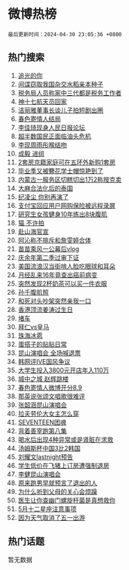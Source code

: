# 微博热榜

`最后更新时间：2024-04-30 23:05:36 +0800`

## 热门搜索

1. [追光的你](https://m.weibo.cn/search?containerid=100103type%3D1%26t%3D10%26q%3D%23%E8%BF%BD%E5%85%89%E7%9A%84%E4%BD%A0%23&stream_entry_id=51&isnewpage=1&extparam=seat%3D1%26filter_type%3Drealtimehot%26stream_entry_id%3D51%26c_type%3D51%26q%3D%2523%25E8%25BF%25BD%25E5%2585%2589%25E7%259A%2584%25E4%25BD%25A0%2523%26dgr%3D0%26cate%3D10103%26pos%3D0%26display_time%3D1714489535%26pre_seqid%3D17144895350120425311)
1. [间谍窃取我国杂交水稻亲本种子](https://m.weibo.cn/search?containerid=100103type%3D1%26t%3D10%26q%3D%23%E9%97%B4%E8%B0%8D%E7%AA%83%E5%8F%96%E6%88%91%E5%9B%BD%E6%9D%82%E4%BA%A4%E6%B0%B4%E7%A8%BB%E4%BA%B2%E6%9C%AC%E7%A7%8D%E5%AD%90%23&stream_entry_id=31&isnewpage=1&extparam=seat%3D1%26stream_entry_id%3D31%26pos%3D0%26realpos%3D1%26dgr%3D0%26flag%3D1%26filter_type%3Drealtimehot%26band_rank%3D1%26c_type%3D31%26q%3D%2523%25E9%2597%25B4%25E8%25B0%258D%25E7%25AA%2583%25E5%258F%2596%25E6%2588%2591%25E5%259B%25BD%25E6%259D%2582%25E4%25BA%25A4%25E6%25B0%25B4%25E7%25A8%25BB%25E4%25BA%25B2%25E6%259C%25AC%25E7%25A7%258D%25E5%25AD%2590%2523%26cate%3D5001%26lcate%3D5001%26display_time%3D1714489535%26pre_seqid%3D17144895350120425311)
1. [税务局人员称家中三代都是税务工作者](https://m.weibo.cn/search?containerid=100103type%3D1%26t%3D10%26q%3D%23%E7%A8%8E%E5%8A%A1%E5%B1%80%E4%BA%BA%E5%91%98%E7%A7%B0%E5%AE%B6%E4%B8%AD%E4%B8%89%E4%BB%A3%E9%83%BD%E6%98%AF%E7%A8%8E%E5%8A%A1%E5%B7%A5%E4%BD%9C%E8%80%85%23&stream_entry_id=31&isnewpage=1&extparam=seat%3D1%26stream_entry_id%3D31%26pos%3D1%26realpos%3D2%26dgr%3D0%26flag%3D1%26filter_type%3Drealtimehot%26band_rank%3D2%26c_type%3D31%26q%3D%2523%25E7%25A8%258E%25E5%258A%25A1%25E5%25B1%2580%25E4%25BA%25BA%25E5%2591%2598%25E7%25A7%25B0%25E5%25AE%25B6%25E4%25B8%25AD%25E4%25B8%2589%25E4%25BB%25A3%25E9%2583%25BD%25E6%2598%25AF%25E7%25A8%258E%25E5%258A%25A1%25E5%25B7%25A5%25E4%25BD%259C%25E8%2580%2585%2523%26cate%3D5001%26lcate%3D5001%26display_time%3D1714489535%26pre_seqid%3D17144895350120425311)
1. [神十七航天员回家](https://m.weibo.cn/search?containerid=100103type%3D1%26t%3D10%26q%3D%23%E7%A5%9E%E5%8D%81%E4%B8%83%E8%88%AA%E5%A4%A9%E5%91%98%E5%9B%9E%E5%AE%B6%23&stream_entry_id=31&isnewpage=1&extparam=seat%3D1%26stream_entry_id%3D31%26pos%3D2%26realpos%3D3%26dgr%3D0%26flag%3D1%26filter_type%3Drealtimehot%26band_rank%3D3%26c_type%3D31%26q%3D%2523%25E7%25A5%259E%25E5%258D%2581%25E4%25B8%2583%25E8%2588%25AA%25E5%25A4%25A9%25E5%2591%2598%25E5%259B%259E%25E5%25AE%25B6%2523%26cate%3D5001%26lcate%3D5001%26display_time%3D1714489535%26pre_seqid%3D17144895350120425311)
1. [洁丽雅董事长谈儿子拍短剧出圈](https://m.weibo.cn/search?containerid=100103type%3D1%26t%3D10%26q%3D%23%E6%B4%81%E4%B8%BD%E9%9B%85%E8%91%A3%E4%BA%8B%E9%95%BF%E8%B0%88%E5%84%BF%E5%AD%90%E6%8B%8D%E7%9F%AD%E5%89%A7%E5%87%BA%E5%9C%88%23&stream_entry_id=31&isnewpage=1&extparam=seat%3D1%26stream_entry_id%3D31%26pos%3D3%26realpos%3D4%26dgr%3D0%26flag%3D1%26filter_type%3Drealtimehot%26band_rank%3D4%26c_type%3D31%26q%3D%2523%25E6%25B4%2581%25E4%25B8%25BD%25E9%259B%2585%25E8%2591%25A3%25E4%25BA%258B%25E9%2595%25BF%25E8%25B0%2588%25E5%2584%25BF%25E5%25AD%2590%25E6%258B%258D%25E7%259F%25AD%25E5%2589%25A7%25E5%2587%25BA%25E5%259C%2588%2523%26cate%3D5001%26lcate%3D5001%26display_time%3D1714489535%26pre_seqid%3D17144895350120425311)
1. [春色寄情人结局](https://m.weibo.cn/search?containerid=100103type%3D1%26t%3D10%26q%3D%E6%98%A5%E8%89%B2%E5%AF%84%E6%83%85%E4%BA%BA%E7%BB%93%E5%B1%80&stream_entry_id=31&isnewpage=1&extparam=seat%3D1%26stream_entry_id%3D31%26pos%3D4%26realpos%3D5%26dgr%3D0%26flag%3D2%26filter_type%3Drealtimehot%26band_rank%3D5%26c_type%3D31%26q%3D%25E6%2598%25A5%25E8%2589%25B2%25E5%25AF%2584%25E6%2583%2585%25E4%25BA%25BA%25E7%25BB%2593%25E5%25B1%2580%26cate%3D5001%26lcate%3D5001%26display_time%3D1714489535%26pre_seqid%3D17144895350120425311)
1. [李佳琦现身人民日报论坛](https://m.weibo.cn/search?containerid=100103type%3D1%26t%3D10%26q%3D%23%E6%9D%8E%E4%BD%B3%E7%90%A6%E7%8E%B0%E8%BA%AB%E4%BA%BA%E6%B0%91%E6%97%A5%E6%8A%A5%E8%AE%BA%E5%9D%9B%23&stream_entry_id=31&isnewpage=1&extparam=seat%3D1%26stream_entry_id%3D31%26pos%3D5%26realpos%3D6%26dgr%3D0%26flag%3D1%26filter_type%3Drealtimehot%26band_rank%3D6%26c_type%3D31%26q%3D%2523%25E6%259D%258E%25E4%25BD%25B3%25E7%2590%25A6%25E7%258E%25B0%25E8%25BA%25AB%25E4%25BA%25BA%25E6%25B0%2591%25E6%2597%25A5%25E6%258A%25A5%25E8%25AE%25BA%25E5%259D%259B%2523%26cate%3D5001%26lcate%3D5001%26display_time%3D1714489535%26pre_seqid%3D17144895350120425311)
1. [超半数国民正面临油头危机](https://m.weibo.cn/search?containerid=100103type%3D1%26t%3D10%26q%3D%23%E8%B6%85%E5%8D%8A%E6%95%B0%E5%9B%BD%E6%B0%91%E6%AD%A3%E9%9D%A2%E4%B8%B4%E6%B2%B9%E5%A4%B4%E5%8D%B1%E6%9C%BA%23&stream_entry_id=31&isnewpage=1&extparam=seat%3D1%26stream_entry_id%3D31%26pos%3D6%26q%3D%2523%25E8%25B6%2585%25E5%258D%258A%25E6%2595%25B0%25E5%259B%25BD%25E6%25B0%2591%25E6%25AD%25A3%25E9%259D%25A2%25E4%25B8%25B4%25E6%25B2%25B9%25E5%25A4%25B4%25E5%258D%25B1%25E6%259C%25BA%2523%26dgr%3D0%26adid%3D234692%26filter_type%3Drealtimehot%26band_rank%3D7%26c_type%3D31%26is_ad_pos%3D1%26topic_ad%3D1%26cate%3D5001%26lcate%3D5001%26display_time%3D1714489535%26pre_seqid%3D17144895350120425311)
1. [李现周雨彤喉结吻](https://m.weibo.cn/search?containerid=100103type%3D1%26t%3D10%26q%3D%23%E6%9D%8E%E7%8E%B0%E5%91%A8%E9%9B%A8%E5%BD%A4%E5%96%89%E7%BB%93%E5%90%BB%23&stream_entry_id=31&isnewpage=1&extparam=seat%3D1%26stream_entry_id%3D31%26pos%3D7%26realpos%3D7%26dgr%3D0%26flag%3D0%26filter_type%3Drealtimehot%26band_rank%3D7%26c_type%3D31%26q%3D%2523%25E6%259D%258E%25E7%258E%25B0%25E5%2591%25A8%25E9%259B%25A8%25E5%25BD%25A4%25E5%2596%2589%25E7%25BB%2593%25E5%2590%25BB%2523%26cate%3D5001%26lcate%3D5001%26display_time%3D1714489535%26pre_seqid%3D17144895350120425311)
1. [成毅 进组](https://m.weibo.cn/search?containerid=100103type%3D1%26t%3D10%26q%3D%E6%88%90%E6%AF%85+%E8%BF%9B%E7%BB%84&stream_entry_id=31&isnewpage=1&extparam=seat%3D1%26stream_entry_id%3D31%26pos%3D8%26realpos%3D8%26dgr%3D0%26flag%3D0%26filter_type%3Drealtimehot%26band_rank%3D8%26c_type%3D31%26q%3D%25E6%2588%2590%25E6%25AF%2585%2520%25E8%25BF%259B%25E7%25BB%2584%26cate%3D5001%26lcate%3D5001%26display_time%3D1714489535%26pre_seqid%3D17144895350120425311)
1. [2套房京籍家庭可在五环外新购1套房](https://m.weibo.cn/search?containerid=100103type%3D1%26t%3D10%26q%3D%232%E5%A5%97%E6%88%BF%E4%BA%AC%E7%B1%8D%E5%AE%B6%E5%BA%AD%E5%8F%AF%E5%9C%A8%E4%BA%94%E7%8E%AF%E5%A4%96%E6%96%B0%E8%B4%AD1%E5%A5%97%E6%88%BF%23&stream_entry_id=31&isnewpage=1&extparam=seat%3D1%26stream_entry_id%3D31%26pos%3D9%26realpos%3D9%26dgr%3D0%26flag%3D0%26filter_type%3Drealtimehot%26band_rank%3D9%26c_type%3D31%26q%3D%25232%25E5%25A5%2597%25E6%2588%25BF%25E4%25BA%25AC%25E7%25B1%258D%25E5%25AE%25B6%25E5%25BA%25AD%25E5%258F%25AF%25E5%259C%25A8%25E4%25BA%2594%25E7%258E%25AF%25E5%25A4%2596%25E6%2596%25B0%25E8%25B4%25AD1%25E5%25A5%2597%25E6%2588%25BF%2523%26cate%3D5001%26lcate%3D5001%26display_time%3D1714489535%26pre_seqid%3D17144895350120425311)
1. [毕业季又被簪花学士帽惊艳到了](https://m.weibo.cn/search?containerid=100103type%3D1%26t%3D10%26q%3D%23%E6%AF%95%E4%B8%9A%E5%AD%A3%E5%8F%88%E8%A2%AB%E7%B0%AA%E8%8A%B1%E5%AD%A6%E5%A3%AB%E5%B8%BD%E6%83%8A%E8%89%B3%E5%88%B0%E4%BA%86%23&stream_entry_id=31&isnewpage=1&extparam=seat%3D1%26stream_entry_id%3D31%26pos%3D10%26realpos%3D10%26dgr%3D0%26flag%3D32768%26filter_type%3Drealtimehot%26band_rank%3D10%26c_type%3D31%26q%3D%2523%25E6%25AF%2595%25E4%25B8%259A%25E5%25AD%25A3%25E5%258F%2588%25E8%25A2%25AB%25E7%25B0%25AA%25E8%258A%25B1%25E5%25AD%25A6%25E5%25A3%25AB%25E5%25B8%25BD%25E6%2583%258A%25E8%2589%25B3%25E5%2588%25B0%25E4%25BA%2586%2523%26cate%3D5001%26lcate%3D5001%26display_time%3D1714489535%26pre_seqid%3D17144895350120425311)
1. [内蒙古一服务区切糕切出1万2称按克卖](https://m.weibo.cn/search?containerid=100103type%3D1%26t%3D10%26q%3D%23%E5%86%85%E8%92%99%E5%8F%A4%E4%B8%80%E6%9C%8D%E5%8A%A1%E5%8C%BA%E5%88%87%E7%B3%95%E5%88%87%E5%87%BA1%E4%B8%872%E7%A7%B0%E6%8C%89%E5%85%8B%E5%8D%96%23&stream_entry_id=31&isnewpage=1&extparam=seat%3D1%26stream_entry_id%3D31%26pos%3D11%26realpos%3D11%26dgr%3D0%26flag%3D0%26filter_type%3Drealtimehot%26band_rank%3D11%26c_type%3D31%26q%3D%2523%25E5%2586%2585%25E8%2592%2599%25E5%258F%25A4%25E4%25B8%2580%25E6%259C%258D%25E5%258A%25A1%25E5%258C%25BA%25E5%2588%2587%25E7%25B3%2595%25E5%2588%2587%25E5%2587%25BA1%25E4%25B8%25872%25E7%25A7%25B0%25E6%258C%2589%25E5%2585%258B%25E5%258D%2596%2523%26cate%3D5001%26lcate%3D5001%26display_time%3D1714489535%26pre_seqid%3D17144895350120425311)
1. [大麻合法化后的泰国](https://m.weibo.cn/search?containerid=100103type%3D1%26t%3D10%26q%3D%23%E5%A4%A7%E9%BA%BB%E5%90%88%E6%B3%95%E5%8C%96%E5%90%8E%E7%9A%84%E6%B3%B0%E5%9B%BD%23&stream_entry_id=31&isnewpage=1&extparam=seat%3D1%26stream_entry_id%3D31%26pos%3D12%26realpos%3D12%26dgr%3D0%26flag%3D2%26filter_type%3Drealtimehot%26band_rank%3D12%26c_type%3D31%26q%3D%2523%25E5%25A4%25A7%25E9%25BA%25BB%25E5%2590%2588%25E6%25B3%2595%25E5%258C%2596%25E5%2590%258E%25E7%259A%2584%25E6%25B3%25B0%25E5%259B%25BD%2523%26cate%3D5001%26lcate%3D5001%26display_time%3D1714489535%26pre_seqid%3D17144895350120425311)
1. [纪凌尘 你别再演了](https://m.weibo.cn/search?containerid=100103type%3D1%26t%3D10%26q%3D%E7%BA%AA%E5%87%8C%E5%B0%98+%E4%BD%A0%E5%88%AB%E5%86%8D%E6%BC%94%E4%BA%86&stream_entry_id=31&isnewpage=1&extparam=seat%3D1%26stream_entry_id%3D31%26pos%3D13%26realpos%3D13%26dgr%3D0%26flag%3D1%26filter_type%3Drealtimehot%26band_rank%3D13%26c_type%3D31%26q%3D%25E7%25BA%25AA%25E5%2587%258C%25E5%25B0%2598%2520%25E4%25BD%25A0%25E5%2588%25AB%25E5%2586%258D%25E6%25BC%2594%25E4%25BA%2586%26cate%3D5001%26lcate%3D5001%26display_time%3D1714489535%26pre_seqid%3D17144895350120425311)
1. [支付宝回应用户网购保险被远程录屏](https://m.weibo.cn/search?containerid=100103type%3D1%26t%3D10%26q%3D%23%E6%94%AF%E4%BB%98%E5%AE%9D%E5%9B%9E%E5%BA%94%E7%94%A8%E6%88%B7%E7%BD%91%E8%B4%AD%E4%BF%9D%E9%99%A9%E8%A2%AB%E8%BF%9C%E7%A8%8B%E5%BD%95%E5%B1%8F%23&stream_entry_id=31&isnewpage=1&extparam=seat%3D1%26stream_entry_id%3D31%26pos%3D14%26realpos%3D14%26dgr%3D0%26flag%3D0%26filter_type%3Drealtimehot%26band_rank%3D14%26c_type%3D31%26q%3D%2523%25E6%2594%25AF%25E4%25BB%2598%25E5%25AE%259D%25E5%259B%259E%25E5%25BA%2594%25E7%2594%25A8%25E6%2588%25B7%25E7%25BD%2591%25E8%25B4%25AD%25E4%25BF%259D%25E9%2599%25A9%25E8%25A2%25AB%25E8%25BF%259C%25E7%25A8%258B%25E5%25BD%2595%25E5%25B1%258F%2523%26cate%3D5001%26lcate%3D5001%26display_time%3D1714489535%26pre_seqid%3D17144895350120425311)
1. [研究生女孩健身10年练出8块腹肌](https://m.weibo.cn/search?containerid=100103type%3D1%26t%3D10%26q%3D%23%E7%A0%94%E7%A9%B6%E7%94%9F%E5%A5%B3%E5%AD%A9%E5%81%A5%E8%BA%AB10%E5%B9%B4%E7%BB%83%E5%87%BA8%E5%9D%97%E8%85%B9%E8%82%8C%23&stream_entry_id=31&isnewpage=1&extparam=seat%3D1%26stream_entry_id%3D31%26pos%3D15%26realpos%3D15%26dgr%3D0%26flag%3D0%26filter_type%3Drealtimehot%26band_rank%3D15%26c_type%3D31%26q%3D%2523%25E7%25A0%2594%25E7%25A9%25B6%25E7%2594%259F%25E5%25A5%25B3%25E5%25AD%25A9%25E5%2581%25A5%25E8%25BA%25AB10%25E5%25B9%25B4%25E7%25BB%2583%25E5%2587%25BA8%25E5%259D%2597%25E8%2585%25B9%25E8%2582%258C%2523%26cate%3D5001%26lcate%3D5001%26display_time%3D1714489535%26pre_seqid%3D17144895350120425311)
1. [猫 不许拍](https://m.weibo.cn/search?containerid=100103type%3D1%26t%3D10%26q%3D%E7%8C%AB+%E4%B8%8D%E8%AE%B8%E6%8B%8D&stream_entry_id=31&isnewpage=1&extparam=seat%3D1%26stream_entry_id%3D31%26pos%3D16%26realpos%3D16%26dgr%3D0%26flag%3D1%26filter_type%3Drealtimehot%26band_rank%3D16%26c_type%3D31%26q%3D%25E7%258C%25AB%2520%25E4%25B8%258D%25E8%25AE%25B8%25E6%258B%258D%26cate%3D5001%26lcate%3D5001%26display_time%3D1714489535%26pre_seqid%3D17144895350120425311)
1. [赴山海官宣](https://m.weibo.cn/search?containerid=100103type%3D1%26t%3D10%26q%3D%E8%B5%B4%E5%B1%B1%E6%B5%B7%E5%AE%98%E5%AE%A3&stream_entry_id=31&isnewpage=1&extparam=seat%3D1%26stream_entry_id%3D31%26pos%3D17%26realpos%3D17%26dgr%3D0%26flag%3D0%26filter_type%3Drealtimehot%26band_rank%3D17%26c_type%3D31%26q%3D%25E8%25B5%25B4%25E5%25B1%25B1%25E6%25B5%25B7%25E5%25AE%2598%25E5%25AE%25A3%26cate%3D5001%26lcate%3D5001%26display_time%3D1714489535%26pre_seqid%3D17144895350120425311)
1. [阿沁称不排斥和詹雯婷合体](https://m.weibo.cn/search?containerid=100103type%3D1%26t%3D10%26q%3D%23%E9%98%BF%E6%B2%81%E7%A7%B0%E4%B8%8D%E6%8E%92%E6%96%A5%E5%92%8C%E8%A9%B9%E9%9B%AF%E5%A9%B7%E5%90%88%E4%BD%93%23&stream_entry_id=31&isnewpage=1&extparam=seat%3D1%26stream_entry_id%3D31%26pos%3D18%26realpos%3D18%26dgr%3D0%26flag%3D1%26filter_type%3Drealtimehot%26band_rank%3D18%26c_type%3D31%26q%3D%2523%25E9%2598%25BF%25E6%25B2%2581%25E7%25A7%25B0%25E4%25B8%258D%25E6%258E%2592%25E6%2596%25A5%25E5%2592%258C%25E8%25A9%25B9%25E9%259B%25AF%25E5%25A9%25B7%25E5%2590%2588%25E4%25BD%2593%2523%26cate%3D5001%26lcate%3D5001%26display_time%3D1714489535%26pre_seqid%3D17144895350120425311)
1. [苗苗乘风一公幕后vlog](https://m.weibo.cn/search?containerid=100103type%3D1%26t%3D10%26q%3D%E8%8B%97%E8%8B%97%E4%B9%98%E9%A3%8E%E4%B8%80%E5%85%AC%E5%B9%95%E5%90%8Evlog&stream_entry_id=31&isnewpage=1&extparam=seat%3D1%26stream_entry_id%3D31%26pos%3D19%26realpos%3D19%26dgr%3D0%26flag%3D0%26filter_type%3Drealtimehot%26band_rank%3D19%26c_type%3D31%26q%3D%25E8%258B%2597%25E8%258B%2597%25E4%25B9%2598%25E9%25A3%258E%25E4%25B8%2580%25E5%2585%25AC%25E5%25B9%2595%25E5%2590%258Evlog%26cate%3D5001%26lcate%3D5001%26display_time%3D1714489535%26pre_seqid%3D17144895350120425311)
1. [庆余年第二季过审下证](https://m.weibo.cn/search?containerid=100103type%3D1%26t%3D10%26q%3D%23%E5%BA%86%E4%BD%99%E5%B9%B4%E7%AC%AC%E4%BA%8C%E5%AD%A3%E8%BF%87%E5%AE%A1%E4%B8%8B%E8%AF%81%23&stream_entry_id=31&isnewpage=1&extparam=seat%3D1%26stream_entry_id%3D31%26pos%3D20%26realpos%3D20%26dgr%3D0%26flag%3D0%26filter_type%3Drealtimehot%26band_rank%3D20%26c_type%3D31%26q%3D%2523%25E5%25BA%2586%25E4%25BD%2599%25E5%25B9%25B4%25E7%25AC%25AC%25E4%25BA%258C%25E5%25AD%25A3%25E8%25BF%2587%25E5%25AE%25A1%25E4%25B8%258B%25E8%25AF%2581%2523%26cate%3D5001%26lcate%3D5001%26display_time%3D1714489535%26pre_seqid%3D17144895350120425311)
1. [美国流浪汉当街啃人脸吃眼球和耳朵](https://m.weibo.cn/search?containerid=100103type%3D1%26t%3D10%26q%3D%23%E7%BE%8E%E5%9B%BD%E6%B5%81%E6%B5%AA%E6%B1%89%E5%BD%93%E8%A1%97%E5%95%83%E4%BA%BA%E8%84%B8%E5%90%83%E7%9C%BC%E7%90%83%E5%92%8C%E8%80%B3%E6%9C%B5%23&stream_entry_id=31&isnewpage=1&extparam=seat%3D1%26stream_entry_id%3D31%26pos%3D21%26realpos%3D21%26dgr%3D0%26flag%3D1%26filter_type%3Drealtimehot%26band_rank%3D21%26c_type%3D31%26q%3D%2523%25E7%25BE%258E%25E5%259B%25BD%25E6%25B5%2581%25E6%25B5%25AA%25E6%25B1%2589%25E5%25BD%2593%25E8%25A1%2597%25E5%2595%2583%25E4%25BA%25BA%25E8%2584%25B8%25E5%2590%2583%25E7%259C%25BC%25E7%2590%2583%25E5%2592%258C%25E8%2580%25B3%25E6%259C%25B5%2523%26cate%3D5001%26lcate%3D5001%26display_time%3D1714489535%26pre_seqid%3D17144895350120425311)
1. [月经乱来16年竟查出癌前病变](https://m.weibo.cn/search?containerid=100103type%3D1%26t%3D10%26q%3D%23%E6%9C%88%E7%BB%8F%E4%B9%B1%E6%9D%A516%E5%B9%B4%E7%AB%9F%E6%9F%A5%E5%87%BA%E7%99%8C%E5%89%8D%E7%97%85%E5%8F%98%23&stream_entry_id=31&isnewpage=1&extparam=seat%3D1%26stream_entry_id%3D31%26pos%3D22%26realpos%3D22%26dgr%3D0%26flag%3D2%26filter_type%3Drealtimehot%26band_rank%3D22%26c_type%3D31%26q%3D%2523%25E6%259C%2588%25E7%25BB%258F%25E4%25B9%25B1%25E6%259D%25A516%25E5%25B9%25B4%25E7%25AB%259F%25E6%259F%25A5%25E5%2587%25BA%25E7%2599%258C%25E5%2589%258D%25E7%2597%2585%25E5%258F%2598%2523%26cate%3D5001%26lcate%3D5001%26display_time%3D1714489535%26pre_seqid%3D17144895350120425311)
1. [突然发现2杯奶茶可以买一件衣服](https://m.weibo.cn/search?containerid=100103type%3D1%26t%3D10%26q%3D%23%E7%AA%81%E7%84%B6%E5%8F%91%E7%8E%B02%E6%9D%AF%E5%A5%B6%E8%8C%B6%E5%8F%AF%E4%BB%A5%E4%B9%B0%E4%B8%80%E4%BB%B6%E8%A1%A3%E6%9C%8D%23&stream_entry_id=31&isnewpage=1&extparam=seat%3D1%26stream_entry_id%3D31%26pos%3D23%26realpos%3D23%26dgr%3D0%26flag%3D0%26filter_type%3Drealtimehot%26band_rank%3D23%26c_type%3D31%26q%3D%2523%25E7%25AA%2581%25E7%2584%25B6%25E5%258F%2591%25E7%258E%25B02%25E6%259D%25AF%25E5%25A5%25B6%25E8%258C%25B6%25E5%258F%25AF%25E4%25BB%25A5%25E4%25B9%25B0%25E4%25B8%2580%25E4%25BB%25B6%25E8%25A1%25A3%25E6%259C%258D%2523%26cate%3D5001%26lcate%3D5001%26display_time%3D1714489535%26pre_seqid%3D17144895350120425311)
1. [孙千腹肌照](https://m.weibo.cn/search?containerid=100103type%3D1%26t%3D10%26q%3D%23%E5%AD%99%E5%8D%83%E8%85%B9%E8%82%8C%E7%85%A7%23&stream_entry_id=31&isnewpage=1&extparam=seat%3D1%26stream_entry_id%3D31%26pos%3D24%26realpos%3D24%26dgr%3D0%26flag%3D1%26filter_type%3Drealtimehot%26band_rank%3D24%26c_type%3D31%26q%3D%2523%25E5%25AD%2599%25E5%258D%2583%25E8%2585%25B9%25E8%2582%258C%25E7%2585%25A7%2523%26cate%3D5001%26lcate%3D5001%26display_time%3D1714489535%26pre_seqid%3D17144895350120425311)
1. [和死对头吵架突然亲我一口](https://m.weibo.cn/search?containerid=100103type%3D1%26t%3D10%26q%3D%E5%92%8C%E6%AD%BB%E5%AF%B9%E5%A4%B4%E5%90%B5%E6%9E%B6%E7%AA%81%E7%84%B6%E4%BA%B2%E6%88%91%E4%B8%80%E5%8F%A3&stream_entry_id=31&isnewpage=1&extparam=seat%3D1%26stream_entry_id%3D31%26pos%3D25%26realpos%3D25%26dgr%3D0%26flag%3D1%26filter_type%3Drealtimehot%26band_rank%3D25%26c_type%3D31%26q%3D%25E5%2592%258C%25E6%25AD%25BB%25E5%25AF%25B9%25E5%25A4%25B4%25E5%2590%25B5%25E6%259E%25B6%25E7%25AA%2581%25E7%2584%25B6%25E4%25BA%25B2%25E6%2588%2591%25E4%25B8%2580%25E5%258F%25A3%26cate%3D5001%26lcate%3D5001%26display_time%3D1714489535%26pre_seqid%3D17144895350120425311)
1. [香港顶流姜涛过生日](https://m.weibo.cn/search?containerid=100103type%3D1%26t%3D10%26q%3D%23%E9%A6%99%E6%B8%AF%E9%A1%B6%E6%B5%81%E5%A7%9C%E6%B6%9B%E8%BF%87%E7%94%9F%E6%97%A5%23&stream_entry_id=31&isnewpage=1&extparam=seat%3D1%26stream_entry_id%3D31%26pos%3D26%26realpos%3D26%26dgr%3D0%26flag%3D0%26filter_type%3Drealtimehot%26band_rank%3D26%26c_type%3D31%26q%3D%2523%25E9%25A6%2599%25E6%25B8%25AF%25E9%25A1%25B6%25E6%25B5%2581%25E5%25A7%259C%25E6%25B6%259B%25E8%25BF%2587%25E7%2594%259F%25E6%2597%25A5%2523%26cate%3D5001%26lcate%3D5001%26display_time%3D1714489535%26pre_seqid%3D17144895350120425311)
1. [堵车](https://m.weibo.cn/search?containerid=100103type%3D1%26t%3D10%26q%3D%E5%A0%B5%E8%BD%A6&stream_entry_id=31&isnewpage=1&extparam=seat%3D1%26stream_entry_id%3D31%26pos%3D27%26realpos%3D27%26dgr%3D0%26flag%3D0%26filter_type%3Drealtimehot%26band_rank%3D27%26c_type%3D31%26q%3D%25E5%25A0%25B5%25E8%25BD%25A6%26cate%3D5001%26lcate%3D5001%26display_time%3D1714489535%26pre_seqid%3D17144895350120425311)
1. [拜仁vs皇马](https://m.weibo.cn/search?containerid=100103type%3D1%26t%3D10%26q%3D%23%E6%8B%9C%E4%BB%81vs%E7%9A%87%E9%A9%AC%23&stream_entry_id=31&isnewpage=1&extparam=seat%3D1%26stream_entry_id%3D31%26pos%3D28%26realpos%3D28%26dgr%3D0%26flag%3D1%26filter_type%3Drealtimehot%26band_rank%3D28%26c_type%3D31%26q%3D%2523%25E6%258B%259C%25E4%25BB%2581vs%25E7%259A%2587%25E9%25A9%25AC%2523%26cate%3D5001%26lcate%3D5001%26display_time%3D1714489535%26pre_seqid%3D17144895350120425311)
1. [珠海冰雹](https://m.weibo.cn/search?containerid=100103type%3D1%26t%3D10%26q%3D%E7%8F%A0%E6%B5%B7%E5%86%B0%E9%9B%B9&stream_entry_id=31&isnewpage=1&extparam=seat%3D1%26stream_entry_id%3D31%26pos%3D29%26realpos%3D29%26dgr%3D0%26flag%3D0%26filter_type%3Drealtimehot%26band_rank%3D29%26c_type%3D31%26q%3D%25E7%258F%25A0%25E6%25B5%25B7%25E5%2586%25B0%25E9%259B%25B9%26cate%3D5001%26lcate%3D5001%26display_time%3D1714489535%26pre_seqid%3D17144895350120425311)
1. [蛋搭子的贴贴日常](https://m.weibo.cn/search?containerid=100103type%3D1%26t%3D10%26q%3D%23%E8%9B%8B%E6%90%AD%E5%AD%90%E7%9A%84%E8%B4%B4%E8%B4%B4%E6%97%A5%E5%B8%B8%23&stream_entry_id=31&isnewpage=1&extparam=seat%3D1%26stream_entry_id%3D31%26pos%3D30%26realpos%3D30%26dgr%3D0%26adid%3D234550%26flag%3D0%26filter_type%3Drealtimehot%26band_rank%3D30%26c_type%3D31%26q%3D%2523%25E8%259B%258B%25E6%2590%25AD%25E5%25AD%2590%25E7%259A%2584%25E8%25B4%25B4%25E8%25B4%25B4%25E6%2597%25A5%25E5%25B8%25B8%2523%26cate%3D5001%26lcate%3D5001%26display_time%3D1714489535%26pre_seqid%3D17144895350120425311)
1. [昆山演唱会 全场喊退票](https://m.weibo.cn/search?containerid=100103type%3D1%26t%3D10%26q%3D%E6%98%86%E5%B1%B1%E6%BC%94%E5%94%B1%E4%BC%9A+%E5%85%A8%E5%9C%BA%E5%96%8A%E9%80%80%E7%A5%A8&stream_entry_id=31&isnewpage=1&extparam=seat%3D1%26stream_entry_id%3D31%26pos%3D31%26realpos%3D31%26dgr%3D0%26flag%3D1%26filter_type%3Drealtimehot%26band_rank%3D31%26c_type%3D31%26q%3D%25E6%2598%2586%25E5%25B1%25B1%25E6%25BC%2594%25E5%2594%25B1%25E4%25BC%259A%2520%25E5%2585%25A8%25E5%259C%25BA%25E5%2596%258A%25E9%2580%2580%25E7%25A5%25A8%26cate%3D5001%26lcate%3D5001%26display_time%3D1714489535%26pre_seqid%3D17144895350120425311)
1. [韩网评IVE国风争议](https://m.weibo.cn/search?containerid=100103type%3D1%26t%3D10%26q%3D%23%E9%9F%A9%E7%BD%91%E8%AF%84IVE%E5%9B%BD%E9%A3%8E%E4%BA%89%E8%AE%AE%23&stream_entry_id=31&isnewpage=1&extparam=seat%3D1%26stream_entry_id%3D31%26pos%3D32%26realpos%3D32%26dgr%3D0%26flag%3D0%26filter_type%3Drealtimehot%26band_rank%3D32%26c_type%3D31%26q%3D%2523%25E9%259F%25A9%25E7%25BD%2591%25E8%25AF%2584IVE%25E5%259B%25BD%25E9%25A3%258E%25E4%25BA%2589%25E8%25AE%25AE%2523%26cate%3D5001%26lcate%3D5001%26display_time%3D1714489535%26pre_seqid%3D17144895350120425311)
1. [大学生投入3800元开店年入110万](https://m.weibo.cn/search?containerid=100103type%3D1%26t%3D10%26q%3D%23%E5%A4%A7%E5%AD%A6%E7%94%9F%E6%8A%95%E5%85%A53800%E5%85%83%E5%BC%80%E5%BA%97%E5%B9%B4%E5%85%A5110%E4%B8%87%23&stream_entry_id=31&isnewpage=1&extparam=seat%3D1%26stream_entry_id%3D31%26pos%3D33%26realpos%3D33%26dgr%3D0%26flag%3D0%26filter_type%3Drealtimehot%26band_rank%3D33%26c_type%3D31%26q%3D%2523%25E5%25A4%25A7%25E5%25AD%25A6%25E7%2594%259F%25E6%258A%2595%25E5%2585%25A53800%25E5%2585%2583%25E5%25BC%2580%25E5%25BA%2597%25E5%25B9%25B4%25E5%2585%25A5110%25E4%25B8%2587%2523%26cate%3D5001%26lcate%3D5001%26display_time%3D1714489535%26pre_seqid%3D17144895350120425311)
1. [城中之城 赵辉跳楼](https://m.weibo.cn/search?containerid=100103type%3D1%26t%3D10%26q%3D%E5%9F%8E%E4%B8%AD%E4%B9%8B%E5%9F%8E+%E8%B5%B5%E8%BE%89%E8%B7%B3%E6%A5%BC&stream_entry_id=31&isnewpage=1&extparam=seat%3D1%26stream_entry_id%3D31%26pos%3D34%26realpos%3D34%26dgr%3D0%26flag%3D1%26filter_type%3Drealtimehot%26band_rank%3D34%26c_type%3D31%26q%3D%25E5%259F%258E%25E4%25B8%25AD%25E4%25B9%258B%25E5%259F%258E%2520%25E8%25B5%25B5%25E8%25BE%2589%25E8%25B7%25B3%25E6%25A5%25BC%26cate%3D5001%26lcate%3D5001%26display_time%3D1714489535%26pre_seqid%3D17144895350120425311)
1. [春色寄情人微博开分8.9](https://m.weibo.cn/search?containerid=100103type%3D1%26t%3D10%26q%3D%23%E6%98%A5%E8%89%B2%E5%AF%84%E6%83%85%E4%BA%BA%E5%BE%AE%E5%8D%9A%E5%BC%80%E5%88%868.9%23&stream_entry_id=31&isnewpage=1&extparam=seat%3D1%26stream_entry_id%3D31%26pos%3D35%26realpos%3D35%26dgr%3D0%26flag%3D0%26filter_type%3Drealtimehot%26band_rank%3D35%26c_type%3D31%26q%3D%2523%25E6%2598%25A5%25E8%2589%25B2%25E5%25AF%2584%25E6%2583%2585%25E4%25BA%25BA%25E5%25BE%25AE%25E5%258D%259A%25E5%25BC%2580%25E5%2588%25868.9%2523%26cate%3D5001%26lcate%3D5001%26display_time%3D1714489535%26pre_seqid%3D17144895350120425311)
1. [那英说张颂文唱歌很难评](https://m.weibo.cn/search?containerid=100103type%3D1%26t%3D10%26q%3D%E9%82%A3%E8%8B%B1%E8%AF%B4%E5%BC%A0%E9%A2%82%E6%96%87%E5%94%B1%E6%AD%8C%E5%BE%88%E9%9A%BE%E8%AF%84&stream_entry_id=31&isnewpage=1&extparam=seat%3D1%26stream_entry_id%3D31%26pos%3D36%26realpos%3D36%26dgr%3D0%26flag%3D1%26filter_type%3Drealtimehot%26band_rank%3D36%26c_type%3D31%26q%3D%25E9%2582%25A3%25E8%258B%25B1%25E8%25AF%25B4%25E5%25BC%25A0%25E9%25A2%2582%25E6%2596%2587%25E5%2594%25B1%25E6%25AD%258C%25E5%25BE%2588%25E9%259A%25BE%25E8%25AF%2584%26cate%3D5001%26lcate%3D5001%26display_time%3D1714489535%26pre_seqid%3D17144895350120425311)
1. [张韶涵昆山演唱会](https://m.weibo.cn/search?containerid=100103type%3D1%26t%3D10%26q%3D%E5%BC%A0%E9%9F%B6%E6%B6%B5%E6%98%86%E5%B1%B1%E6%BC%94%E5%94%B1%E4%BC%9A&stream_entry_id=31&isnewpage=1&extparam=seat%3D1%26stream_entry_id%3D31%26pos%3D37%26realpos%3D37%26dgr%3D0%26flag%3D1%26filter_type%3Drealtimehot%26band_rank%3D37%26c_type%3D31%26q%3D%25E5%25BC%25A0%25E9%259F%25B6%25E6%25B6%25B5%25E6%2598%2586%25E5%25B1%25B1%25E6%25BC%2594%25E5%2594%25B1%25E4%25BC%259A%26cate%3D5001%26lcate%3D5001%26display_time%3D1714489535%26pre_seqid%3D17144895350120425311)
1. [拉夫劳伦大女主怎么穿](https://m.weibo.cn/search?containerid=100103type%3D1%26t%3D10%26q%3D%23%E6%8B%89%E5%A4%AB%E5%8A%B3%E4%BC%A6%E5%A4%A7%E5%A5%B3%E4%B8%BB%E6%80%8E%E4%B9%88%E7%A9%BF%23&stream_entry_id=31&isnewpage=1&extparam=seat%3D1%26stream_entry_id%3D31%26pos%3D38%26realpos%3D38%26dgr%3D0%26flag%3D0%26filter_type%3Drealtimehot%26band_rank%3D38%26c_type%3D31%26q%3D%2523%25E6%258B%2589%25E5%25A4%25AB%25E5%258A%25B3%25E4%25BC%25A6%25E5%25A4%25A7%25E5%25A5%25B3%25E4%25B8%25BB%25E6%2580%258E%25E4%25B9%2588%25E7%25A9%25BF%2523%26cate%3D5001%26lcate%3D5001%26display_time%3D1714489535%26pre_seqid%3D17144895350120425311)
1. [SEVENTEEN团魂](https://m.weibo.cn/search?containerid=100103type%3D1%26t%3D10%26q%3DSEVENTEEN%E5%9B%A2%E9%AD%82&stream_entry_id=31&isnewpage=1&extparam=seat%3D1%26stream_entry_id%3D31%26pos%3D39%26realpos%3D39%26dgr%3D0%26flag%3D1%26filter_type%3Drealtimehot%26band_rank%3D39%26c_type%3D31%26q%3DSEVENTEEN%25E5%259B%25A2%25E9%25AD%2582%26cate%3D5001%26lcate%3D5001%26display_time%3D1714489535%26pre_seqid%3D17144895350120425311)
1. [背着善宰跑第八集](https://m.weibo.cn/search?containerid=100103type%3D1%26t%3D10%26q%3D%E8%83%8C%E7%9D%80%E5%96%84%E5%AE%B0%E8%B7%91%E7%AC%AC%E5%85%AB%E9%9B%86&stream_entry_id=31&isnewpage=1&extparam=seat%3D1%26stream_entry_id%3D31%26pos%3D40%26realpos%3D40%26dgr%3D0%26flag%3D1%26filter_type%3Drealtimehot%26band_rank%3D40%26c_type%3D31%26q%3D%25E8%2583%258C%25E7%259D%2580%25E5%2596%2584%25E5%25AE%25B0%25E8%25B7%2591%25E7%25AC%25AC%25E5%2585%25AB%25E9%259B%2586%26cate%3D5001%26lcate%3D5001%26display_time%3D1714489535%26pre_seqid%3D17144895350120425311)
1. [喝水后出现4种异常或是肾脏在求救](https://m.weibo.cn/search?containerid=100103type%3D1%26t%3D10%26q%3D%23%E5%96%9D%E6%B0%B4%E5%90%8E%E5%87%BA%E7%8E%B04%E7%A7%8D%E5%BC%82%E5%B8%B8%E6%88%96%E6%98%AF%E8%82%BE%E8%84%8F%E5%9C%A8%E6%B1%82%E6%95%91%23&stream_entry_id=31&isnewpage=1&extparam=seat%3D1%26stream_entry_id%3D31%26pos%3D41%26realpos%3D41%26dgr%3D0%26flag%3D0%26filter_type%3Drealtimehot%26band_rank%3D41%26c_type%3D31%26q%3D%2523%25E5%2596%259D%25E6%25B0%25B4%25E5%2590%258E%25E5%2587%25BA%25E7%258E%25B04%25E7%25A7%258D%25E5%25BC%2582%25E5%25B8%25B8%25E6%2588%2596%25E6%2598%25AF%25E8%2582%25BE%25E8%2584%258F%25E5%259C%25A8%25E6%25B1%2582%25E6%2595%2591%2523%26cate%3D5001%26lcate%3D5001%26display_time%3D1714489535%26pre_seqid%3D17144895350120425311)
1. [汤姆斯杯中国3比2韩国](https://m.weibo.cn/search?containerid=100103type%3D1%26t%3D10%26q%3D%23%E6%B1%A4%E5%A7%86%E6%96%AF%E6%9D%AF%E4%B8%AD%E5%9B%BD3%E6%AF%942%E9%9F%A9%E5%9B%BD%23&stream_entry_id=31&isnewpage=1&extparam=seat%3D1%26stream_entry_id%3D31%26pos%3D42%26realpos%3D42%26dgr%3D0%26flag%3D1%26filter_type%3Drealtimehot%26band_rank%3D42%26c_type%3D31%26q%3D%2523%25E6%25B1%25A4%25E5%25A7%2586%25E6%2596%25AF%25E6%259D%25AF%25E4%25B8%25AD%25E5%259B%25BD3%25E6%25AF%25942%25E9%259F%25A9%25E5%259B%25BD%2523%26cate%3D5001%26lcate%3D5001%26display_time%3D1714489535%26pre_seqid%3D17144895350120425311)
1. [刘耀文lastnight预告](https://m.weibo.cn/search?containerid=100103type%3D1%26t%3D10%26q%3D%23%E5%88%98%E8%80%80%E6%96%87lastnight%E9%A2%84%E5%91%8A%23&stream_entry_id=31&isnewpage=1&extparam=seat%3D1%26stream_entry_id%3D31%26pos%3D43%26realpos%3D43%26dgr%3D0%26flag%3D1%26filter_type%3Drealtimehot%26band_rank%3D43%26c_type%3D31%26q%3D%2523%25E5%2588%2598%25E8%2580%2580%25E6%2596%2587lastnight%25E9%25A2%2584%25E5%2591%258A%2523%26cate%3D5001%26lcate%3D5001%26display_time%3D1714489535%26pre_seqid%3D17144895350120425311)
1. [学生低价在飞猪上订房遭强制退房](https://m.weibo.cn/search?containerid=100103type%3D1%26t%3D10%26q%3D%23%E5%AD%A6%E7%94%9F%E4%BD%8E%E4%BB%B7%E5%9C%A8%E9%A3%9E%E7%8C%AA%E4%B8%8A%E8%AE%A2%E6%88%BF%E9%81%AD%E5%BC%BA%E5%88%B6%E9%80%80%E6%88%BF%23&stream_entry_id=31&isnewpage=1&extparam=seat%3D1%26stream_entry_id%3D31%26pos%3D44%26realpos%3D44%26dgr%3D0%26flag%3D0%26filter_type%3Drealtimehot%26band_rank%3D44%26c_type%3D31%26q%3D%2523%25E5%25AD%25A6%25E7%2594%259F%25E4%25BD%258E%25E4%25BB%25B7%25E5%259C%25A8%25E9%25A3%259E%25E7%258C%25AA%25E4%25B8%258A%25E8%25AE%25A2%25E6%2588%25BF%25E9%2581%25AD%25E5%25BC%25BA%25E5%2588%25B6%25E9%2580%2580%25E6%2588%25BF%2523%26cate%3D5001%26lcate%3D5001%26display_time%3D1714489535%26pre_seqid%3D17144895350120425311)
1. [李健昆山演唱会](https://m.weibo.cn/search?containerid=100103type%3D1%26t%3D10%26q%3D%E6%9D%8E%E5%81%A5%E6%98%86%E5%B1%B1%E6%BC%94%E5%94%B1%E4%BC%9A&stream_entry_id=31&isnewpage=1&extparam=seat%3D1%26stream_entry_id%3D31%26pos%3D45%26realpos%3D45%26dgr%3D0%26flag%3D1%26filter_type%3Drealtimehot%26band_rank%3D45%26c_type%3D31%26q%3D%25E6%259D%258E%25E5%2581%25A5%25E6%2598%2586%25E5%25B1%25B1%25E6%25BC%2594%25E5%2594%25B1%25E4%25BC%259A%26cate%3D5001%26lcate%3D5001%26display_time%3D1714489535%26pre_seqid%3D17144895350120425311)
1. [原来跑男早就预言了退出的人](https://m.weibo.cn/search?containerid=100103type%3D1%26t%3D10%26q%3D%23%E5%8E%9F%E6%9D%A5%E8%B7%91%E7%94%B7%E6%97%A9%E5%B0%B1%E9%A2%84%E8%A8%80%E4%BA%86%E9%80%80%E5%87%BA%E7%9A%84%E4%BA%BA%23&stream_entry_id=31&isnewpage=1&extparam=seat%3D1%26stream_entry_id%3D31%26pos%3D46%26realpos%3D46%26dgr%3D0%26flag%3D1%26filter_type%3Drealtimehot%26band_rank%3D46%26c_type%3D31%26q%3D%2523%25E5%258E%259F%25E6%259D%25A5%25E8%25B7%2591%25E7%2594%25B7%25E6%2597%25A9%25E5%25B0%25B1%25E9%25A2%2584%25E8%25A8%2580%25E4%25BA%2586%25E9%2580%2580%25E5%2587%25BA%25E7%259A%2584%25E4%25BA%25BA%2523%26cate%3D5001%26lcate%3D5001%26display_time%3D1714489535%26pre_seqid%3D17144895350120425311)
1. [为什么听到父母的关心会烦躁](https://m.weibo.cn/search?containerid=100103type%3D1%26t%3D10%26q%3D%23%E4%B8%BA%E4%BB%80%E4%B9%88%E5%90%AC%E5%88%B0%E7%88%B6%E6%AF%8D%E7%9A%84%E5%85%B3%E5%BF%83%E4%BC%9A%E7%83%A6%E8%BA%81%23&stream_entry_id=31&isnewpage=1&extparam=seat%3D1%26stream_entry_id%3D31%26pos%3D47%26realpos%3D47%26dgr%3D0%26flag%3D1%26filter_type%3Drealtimehot%26band_rank%3D47%26c_type%3D31%26q%3D%2523%25E4%25B8%25BA%25E4%25BB%2580%25E4%25B9%2588%25E5%2590%25AC%25E5%2588%25B0%25E7%2588%25B6%25E6%25AF%258D%25E7%259A%2584%25E5%2585%25B3%25E5%25BF%2583%25E4%25BC%259A%25E7%2583%25A6%25E8%25BA%2581%2523%26cate%3D5001%26lcate%3D5001%26display_time%3D1714489535%26pre_seqid%3D17144895350120425311)
1. [医生让你查幽门螺旋杆菌是真想救你](https://m.weibo.cn/search?containerid=100103type%3D1%26t%3D10%26q%3D%23%E5%8C%BB%E7%94%9F%E8%AE%A9%E4%BD%A0%E6%9F%A5%E5%B9%BD%E9%97%A8%E8%9E%BA%E6%97%8B%E6%9D%86%E8%8F%8C%E6%98%AF%E7%9C%9F%E6%83%B3%E6%95%91%E4%BD%A0%23&stream_entry_id=31&isnewpage=1&extparam=seat%3D1%26stream_entry_id%3D31%26pos%3D48%26realpos%3D48%26dgr%3D0%26flag%3D1%26filter_type%3Drealtimehot%26band_rank%3D48%26c_type%3D31%26q%3D%2523%25E5%258C%25BB%25E7%2594%259F%25E8%25AE%25A9%25E4%25BD%25A0%25E6%259F%25A5%25E5%25B9%25BD%25E9%2597%25A8%25E8%259E%25BA%25E6%2597%258B%25E6%259D%2586%25E8%258F%258C%25E6%2598%25AF%25E7%259C%259F%25E6%2583%25B3%25E6%2595%2591%25E4%25BD%25A0%2523%26cate%3D5001%26lcate%3D5001%26display_time%3D1714489535%26pre_seqid%3D17144895350120425311)
1. [5月十二星座注意事项](https://m.weibo.cn/search?containerid=100103type%3D1%26t%3D10%26q%3D%235%E6%9C%88%E5%8D%81%E4%BA%8C%E6%98%9F%E5%BA%A7%E6%B3%A8%E6%84%8F%E4%BA%8B%E9%A1%B9%23&stream_entry_id=31&isnewpage=1&extparam=seat%3D1%26stream_entry_id%3D31%26pos%3D49%26realpos%3D49%26dgr%3D0%26flag%3D0%26filter_type%3Drealtimehot%26band_rank%3D49%26c_type%3D31%26q%3D%25235%25E6%259C%2588%25E5%258D%2581%25E4%25BA%258C%25E6%2598%259F%25E5%25BA%25A7%25E6%25B3%25A8%25E6%2584%258F%25E4%25BA%258B%25E9%25A1%25B9%2523%26cate%3D5001%26lcate%3D5001%26display_time%3D1714489535%26pre_seqid%3D17144895350120425311)
1. [因为天气取消了五一出游](https://m.weibo.cn/search?containerid=100103type%3D1%26t%3D10%26q%3D%23%E5%9B%A0%E4%B8%BA%E5%A4%A9%E6%B0%94%E5%8F%96%E6%B6%88%E4%BA%86%E4%BA%94%E4%B8%80%E5%87%BA%E6%B8%B8%23&stream_entry_id=31&isnewpage=1&extparam=seat%3D1%26stream_entry_id%3D31%26pos%3D50%26realpos%3D50%26dgr%3D0%26flag%3D0%26filter_type%3Drealtimehot%26band_rank%3D50%26c_type%3D31%26q%3D%2523%25E5%259B%25A0%25E4%25B8%25BA%25E5%25A4%25A9%25E6%25B0%2594%25E5%258F%2596%25E6%25B6%2588%25E4%25BA%2586%25E4%25BA%2594%25E4%25B8%2580%25E5%2587%25BA%25E6%25B8%25B8%2523%26cate%3D5001%26lcate%3D5001%26display_time%3D1714489535%26pre_seqid%3D17144895350120425311)

## 热门话题

暂无数据
